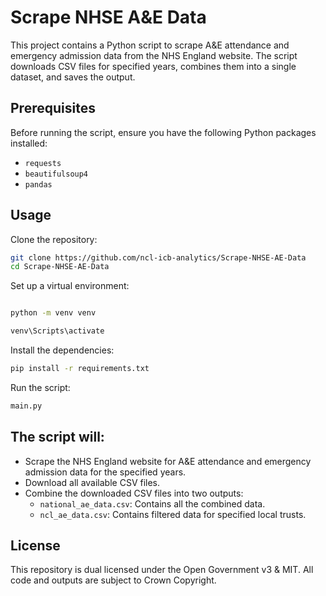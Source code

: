 # Scrape NHSE A&E Data

This project contains a Python script to scrape A&E attendance and emergency admission data from the NHS England website. The script downloads CSV files for specified years, combines them into a single dataset, and saves the output.

## Prerequisites

Before running the script, ensure you have the following Python packages installed:

- `requests`
- `beautifulsoup4`
- `pandas`

## Usage

Clone the repository:

```sh
git clone https://github.com/ncl-icb-analytics/Scrape-NHSE-AE-Data
cd Scrape-NHSE-AE-Data
```

Set up a virtual environment:

```sh

python -m venv venv
```
```sh
venv\Scripts\activate
```

Install the dependencies:

```sh
pip install -r requirements.txt
```

Run the script:

```sh
main.py
```

## The script will:

- Scrape the NHS England website for A&E attendance and emergency admission data for the specified years.
- Download all available CSV files.
- Combine the downloaded CSV files into two outputs:
  - `national_ae_data.csv`: Contains all the combined data.
  - `ncl_ae_data.csv`: Contains filtered data for specified local trusts.

## License

This repository is dual licensed under the Open Government v3 & MIT. All code and outputs are subject to Crown Copyright.
